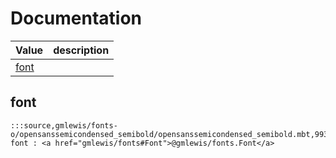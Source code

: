 # Documentation
|Value|description|
|---|---|
|[font](#font)||

## font

```moonbit
:::source,gmlewis/fonts-o/opensanssemicondensed_semibold/opensanssemicondensed_semibold.mbt,9939:::let font : <a href="gmlewis/fonts#Font">@gmlewis/fonts.Font</a>
```

